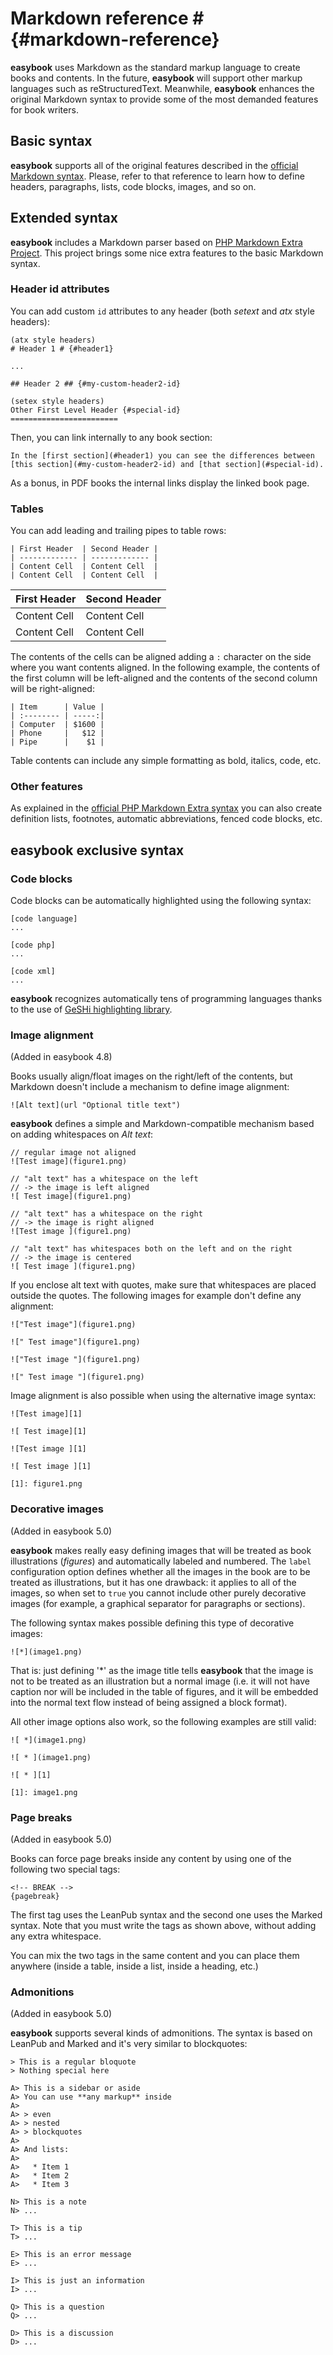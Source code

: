 # Markdown reference # {#markdown-reference}

**easybook** uses Markdown as the standard markup language to create books and
contents. In the future, **easybook** will support other markup languages such
as reStructuredText. Meanwhile, **easybook** enhances the original Markdown
syntax to provide some of the most demanded features for book writers.

## Basic syntax ##

**easybook** supports all of the original features described in the
[official Markdown syntax](http://daringfireball.net/projects/markdown/syntax/).
Please, refer to that reference to learn how to define headers, paragraphs,
lists, code blocks, images, and so on.

## Extended syntax ##

**easybook** includes a Markdown parser based on [PHP Markdown Extra Project](http://michelf.com/projects/php-markdown/extra/).
This project brings some nice extra features to the basic Markdown syntax.

### Header id attributes ###

You can add custom `id` attributes to any header (both *setext* and *atx* style
headers):

```
(atx style headers)
# Header 1 # {#header1}

...

## Header 2 ## {#my-custom-header2-id}

(setex style headers)
Other First Level Header {#special-id}
========================
```

Then, you can link internally to any book section:

```
In the [first section](#header1) you can see the differences between
[this section](#my-custom-header2-id) and [that section](#special-id).
```

As a bonus, in PDF books the internal links display the linked book page.

### Tables ###

You can add leading and trailing pipes to table rows:

```
| First Header  | Second Header |
| ------------- | ------------- |
| Content Cell  | Content Cell  |
| Content Cell  | Content Cell  |
```

| First Header  | Second Header |
| ------------- | ------------- |
| Content Cell  | Content Cell  |
| Content Cell  | Content Cell  |

The contents of the cells can be aligned adding a `:` character on the side
where you want contents aligned. In the following example, the contents of the
first column will be left-aligned and the contents of the second column will be
right-aligned:

```
| Item      | Value |
| :-------- | -----:|
| Computer  | $1600 |
| Phone     |   $12 |
| Pipe      |    $1 |
```

Table contents can include any simple formatting as bold, italics, code, etc.

### Other features ###

As explained in the [official PHP Markdown Extra syntax](http://michelf.com/projects/php-markdown/extra/)
you can also create definition lists, footnotes, automatic abbreviations, fenced
code blocks, etc.

## easybook exclusive syntax ##

### Code blocks ###

Code blocks can be automatically highlighted using the following syntax:

```
[code language]
...

[code php]
...

[code xml]
...
```

**easybook** recognizes automatically tens of programming languages thanks to
the use of [GeSHi highlighting library](http://qbnz.com/highlighter/).

### Image alignment ###

(Added in easybook 4.8)

Books usually align/float images on the right/left of the contents, but Markdown
doesn't include a mechanism to define image alignment:

```
![Alt text](url "Optional title text")
```

**easybook** defines a simple and Markdown-compatible mechanism based on adding
whitespaces on *Alt text*:

```
// regular image not aligned
![Test image](figure1.png)

// "alt text" has a whitespace on the left
// -> the image is left aligned
![ Test image](figure1.png)

// "alt text" has a whitespace on the right
// -> the image is right aligned
![Test image ](figure1.png)

// "alt text" has whitespaces both on the left and on the right
// -> the image is centered
![ Test image ](figure1.png)
```

If you enclose alt text with quotes, make sure that whitespaces are placed
outside the quotes. The following images for example don't define any alignment:

```
!["Test image"](figure1.png)

![" Test image"](figure1.png)

!["Test image "](figure1.png)

![" Test image "](figure1.png)
```

Image alignment is also possible when using the alternative image syntax:

```
![Test image][1]

![ Test image][1]

![Test image ][1]

![ Test image ][1]

[1]: figure1.png
```

### Decorative images ###

(Added in easybook 5.0)

**easybook** makes really easy defining images that will be treated as book 
illustrations (_figures_) and automatically labeled and numbered. The `label` 
configuration option defines whether all the images in the book are to be 
treated as illustrations, but it has one drawback: it applies to all of the
images, so when set to `true` you cannot include other purely decorative 
images (for example, a graphical separator for paragraphs or sections).

The following syntax makes possible defining this type of decorative images:
 
```
![*](image1.png)
```

That is: just defining '*' as the image title tells **easybook** that the image 
is not to be treated as an illustration but a normal image (i.e. it will not 
have caption nor will be included in the table of figures, and it will be 
embedded into the normal text flow instead of being assigned a block format).

All other image options also work, so the following examples are still valid: 

```
![ *](image1.png)

![ * ](image1.png)

![ * ][1]

[1]: image1.png
```

### Page breaks ###

(Added in easybook 5.0)

Books can force page breaks inside any content by using one of the following
two special tags:

```
<!-- BREAK -->
{pagebreak}
```

The first tag uses the LeanPub syntax and the second one uses the Marked syntax.
Note that you must write the tags as shown above, without adding any extra
whitespace.

You can mix the two tags in the same content and you can place them anywhere
(inside a table, inside a list, inside a heading, etc.)

### Admonitions ###

(Added in easybook 5.0)

**easybook** supports several kinds of admonitions. The syntax is based on
LeanPub and Marked and it's very similar to blockquotes:

```
> This is a regular bloquote
> Nothing special here

A> This is a sidebar or aside
A> You can use **any markup** inside
A>
A> > even
A> > nested
A> > blockquotes
A>
A> And lists:
A>
A>   * Item 1
A>   * Item 2
A>   * Item 3

N> This is a note
N> ...

T> This is a tip
T> ...

E> This is an error message
E> ...

I> This is just an information
I> ...

Q> This is a question
Q> ...

D> This is a discussion
D> ...
```
